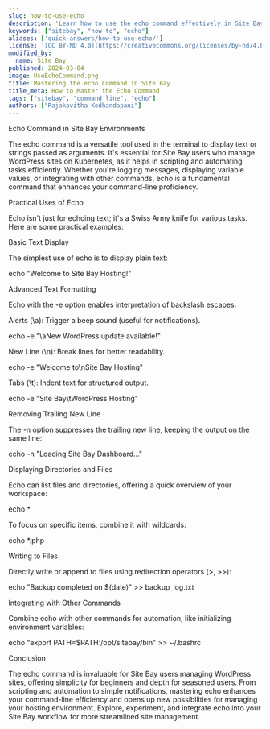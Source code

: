 ```yaml
---
slug: how-to-use-echo
description: 'Learn how to use the echo command effectively in Site Bay environments for displaying messages, writing to files, and combining it with other commands.'
keywords: ["sitebay", "how to", "echo"]
aliases: ['quick-answers/how-to-use-echo/']
license: '[CC BY-ND 4.0](https://creativecommons.org/licenses/by-nd/4.0)'
modified_by:
  name: Site Bay
published: 2024-03-04
image: UseEchoCommand.png
title: Mastering the echo Command in Site Bay
title_meta: How to Master the Echo Command
tags: ["sitebay", "command line", "echo"]
authors: ["Rajakavitha Kodhandapani"]
---
```


Echo Command in Site Bay Environments

The echo command is a versatile tool used in the terminal to display text or strings passed as arguments. It's essential for Site Bay users who manage WordPress sites on Kubernetes, as it helps in scripting and automating tasks efficiently. Whether you're logging messages, displaying variable values, or integrating with other commands, echo is a fundamental command that enhances your command-line proficiency.

Practical Uses of Echo

Echo isn't just for echoing text; it's a Swiss Army knife for various tasks. Here are some practical examples:

Basic Text Display

The simplest use of echo is to display plain text:

echo "Welcome to Site Bay Hosting!"

Advanced Text Formatting

Echo with the -e option enables interpretation of backslash escapes:

Alerts (\a): Trigger a beep sound (useful for notifications).

echo -e "\aNew WordPress update available!"


New Line (\n): Break lines for better readability.

echo -e "Welcome to\nSite Bay Hosting"


Tabs (\t): Indent text for structured output.

echo -e "Site Bay\tWordPress Hosting"

Removing Trailing New Line

The -n option suppresses the trailing new line, keeping the output on the same line:

echo -n "Loading Site Bay Dashboard..."

Displaying Directories and Files

Echo can list files and directories, offering a quick overview of your workspace:

echo *


To focus on specific items, combine it with wildcards:

echo *.php

Writing to Files

Directly write or append to files using redirection operators (>, >>):

echo "Backup completed on $(date)" >> backup_log.txt

Integrating with Other Commands

Combine echo with other commands for automation, like initializing environment variables:

echo "export PATH=\$PATH:/opt/sitebay/bin" >> ~/.bashrc

Conclusion

The echo command is invaluable for Site Bay users managing WordPress sites, offering simplicity for beginners and depth for seasoned users. From scripting and automation to simple notifications, mastering echo enhances your command-line efficiency and opens up new possibilities for managing your hosting environment. Explore, experiment, and integrate echo into your Site Bay workflow for more streamlined site management.